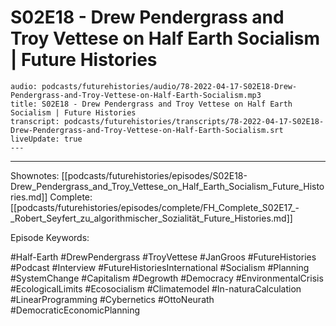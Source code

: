 # S02E18 - Drew Pendergrass and Troy Vettese on Half Earth Socialism | Future Histories

```audio-note
audio: podcasts/futurehistories/audio/78-2022-04-17-S02E18-Drew-Pendergrass-and-Troy-Vettese-on-Half-Earth-Socialism.mp3
title: S02E18 - Drew Pendergrass and Troy Vettese on Half Earth Socialism | Future Histories
transcript: podcasts/futurehistories/transcripts/78-2022-04-17-S02E18-Drew-Pendergrass-and-Troy-Vettese-on-Half-Earth-Socialism.srt
liveUpdate: true
---

```
---

Shownotes: [[podcasts/futurehistories/episodes/S02E18-Drew_Pendergrass_and_Troy_Vettese_on_Half_Earth_Socialism_Future_Histories.md]]
Complete: [[podcasts/futurehistories/episodes/complete/FH_Complete_S02E17_-_Robert_Seyfert_zu_algorithmischer_Sozialität_Future_Histories.md]]


Episode Keywords:

#Half-Earth #DrewPendergrass #TroyVettese #JanGroos #FutureHistories #Podcast #Interview #FutureHistoriesInternational #Socialism #Planning #SystemChange #Capitalism #Degrowth #Democracy #EnvironmentalCrisis #EcologicalLimits #Ecosocialism #Climatemodel #In-naturaCalculation #LinearProgramming #Cybernetics #OttoNeurath #DemocraticEconomicPlanning
